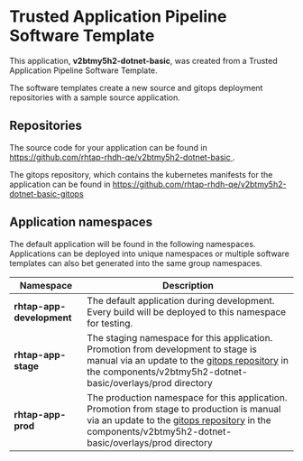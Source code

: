 # Trusted Application Pipeline Software Template

This application, **v2btmy5h2-dotnet-basic**, was created from a Trusted Application Pipeline Software Template.

The software templates create a new source and gitops deployment repositories with a sample source application. 

## Repositories

The source code for your application can be found in [https://github.com/rhtap-rhdh-qe/v2btmy5h2-dotnet-basic ](https://github.com/rhtap-rhdh-qe/v2btmy5h2-dotnet-basic ).
 
The gitops repository, which contains the kubernetes manifests for the application can be found in 
[https://github.com/rhtap-rhdh-qe/v2btmy5h2-dotnet-basic-gitops ](https://github.com/rhtap-rhdh-qe/v2btmy5h2-dotnet-basic-gitops ) 

## Application namespaces 

The default application will be found in the following namespaces. Applications can be deployed into unique namespaces or multiple software templates can also bet generated into the same group namespaces.  

|  Namespace   |  Description   |  
| -------- | -------- |   
| **rhtap-app-development** | The default application during development. Every build will be deployed to this namespace for testing. | 
| **rhtap-app-stage** | The staging namespace for this application. Promotion from development to stage is manual via an update to the [gitops repository](https://github.com/rhtap-rhdh-qe/v2btmy5h2-dotnet-basic-gitops ) in the components/v2btmy5h2-dotnet-basic/overlays/prod directory |  
| **rhtap-app-prod** | The production namespace for this application. Promotion from stage to production is manual via an update to the [gitops repository](https://github.com/rhtap-rhdh-qe/v2btmy5h2-dotnet-basic-gitops ) in the components/v2btmy5h2-dotnet-basic/overlays/prod directory | 